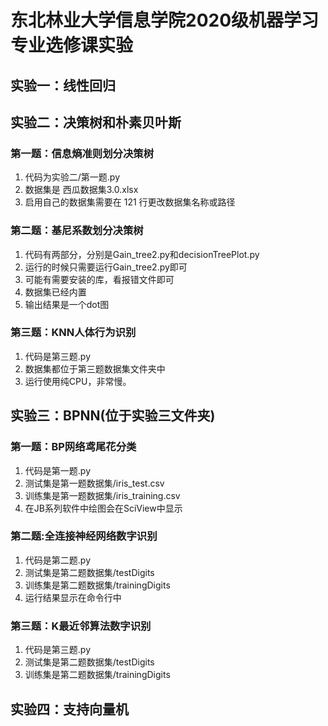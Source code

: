 # 东北林业大学信息学院2020级机器学习专业选修课实验

## 实验一：线性回归

## 实验二：决策树和朴素贝叶斯

### 第一题：信息熵准则划分决策树
1. 代码为实验二/第一题.py
2. 数据集是 西瓜数据集3.0.xlsx
3. 启用自己的数据集需要在 121 行更改数据集名称或路径

### 第二题：基尼系数划分决策树
1. 代码有两部分，分别是Gain_tree2.py和decisionTreePlot.py
2. 运行的时候只需要运行Gain_tree2.py即可
3. 可能有需要安装的库，看报错文件即可
4. 数据集已经内置
5. 输出结果是一个dot图

### 第三题：KNN人体行为识别
1. 代码是第三题.py
2. 数据集都位于第三题数据集文件夹中
3. 运行使用纯CPU，非常慢。

## 实验三：BPNN(位于实验三文件夹)

### 第一题：BP网络鸢尾花分类

1. 代码是第一题.py
2. 测试集是第一题数据集/iris_test.csv
3. 训练集是第一题数据集/iris_training.csv
4. 在JB系列软件中绘图会在SciView中显示

### 第二题:全连接神经网络数字识别

1. 代码是第二题.py
2. 测试集是第二题数据集/testDigits
3. 训练集是第二题数据集/trainingDigits
4. 运行结果显示在命令行中

### 第三题：K最近邻算法数字识别
1. 代码是第三题.py
2. 测试集是第二题数据集/testDigits
3. 训练集是第二题数据集/trainingDigits

## 实验四：支持向量机